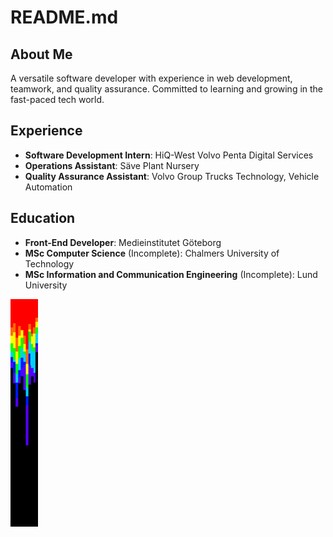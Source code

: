 # README.md

## About Me

A versatile software developer with experience in web development, teamwork, and quality assurance. Committed to learning and growing in the fast-paced tech world.

## Experience

- **Software Development Intern**: HiQ-West Volvo Penta Digital Services
- **Operations Assistant**: Säve Plant Nursery
- **Quality Assurance Assistant**: Volvo Group Trucks Technology, Vehicle Automation

## Education

- **Front-End Developer**: Medieinstitutet Göteborg
- **MSc Computer Science** (Incomplete): Chalmers University of Technology
- **MSc Information and Communication Engineering** (Incomplete): Lund University

![This is a alt text.](/bar.png "This is a sample image.")
